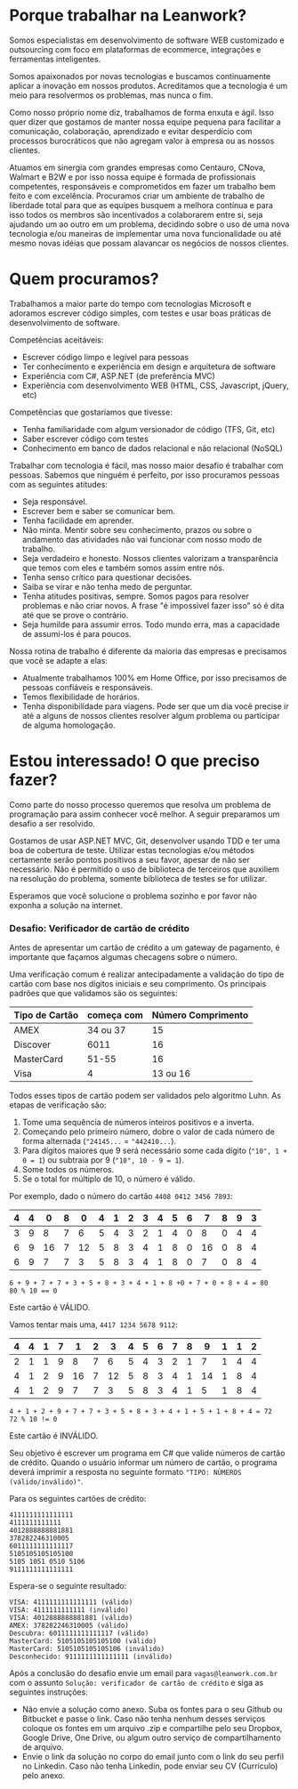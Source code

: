 # Porque trabalhar na Leanwork?

Somos especialistas em desenvolvimento de software WEB customizado e outsourcing com foco em plataformas de ecommerce, integrações e ferramentas inteligentes. 

Somos apaixonados por novas tecnologias e buscamos continuamente aplicar a inovação em nossos produtos. Acreditamos que a tecnologia é um meio para resolvermos os problemas, mas nunca o fim.

Como nosso próprio nome diz, trabalhamos de forma enxuta e ágil. Isso quer dizer que gostamos de manter nossa equipe pequena para facilitar a comunicação, colaboração, aprendizado e evitar desperdício com processos burocráticos que não agregam valor à empresa ou as nossos clientes.

Atuamos em sinergia com grandes empresas como Centauro, CNova, Walmart e B2W e por isso nossa equipe é formada de profissionais competentes, responsáveis e comprometidos em fazer um trabalho bem feito e com excelência.
Procuramos criar um ambiente de trabalho de liberdade total para que as equipes busquem a melhora contínua e para isso todos os membros são incentivados a colaborarem entre si, seja ajudando um ao outro em um problema, decidindo sobre o uso de uma nova tecnologia e/ou maneiras de implementar uma nova funcionalidade ou até mesmo novas idéias que possam alavancar os negócios de nossos clientes.

# Quem procuramos?

Trabalhamos a maior parte do tempo com tecnologias Microsoft e adoramos escrever código simples, com testes e usar boas práticas de desenvolvimento de software.

Competências aceitáveis:
* Escrever código limpo e legível para pessoas
* Ter conhecimento e experiência em design e arquitetura de software
* Experiência com C#, ASP.NET (de preferência MVC)
* Experiência com desenvolvimento WEB (HTML, CSS, Javascript, jQuery, etc)

Competências que gostaríamos que tivesse:
* Tenha familiaridade com algum versionador de código (TFS, Git, etc)
* Saber escrever código com testes
* Conhecimento em banco de dados relacional e não relacional (NoSQL)

Trabalhar com tecnologia é fácil, mas nosso maior desafio é trabalhar com pessoas. Sabemos que ninguém é perfeito, por isso procuramos pessoas com as seguintes atitudes:
* Seja responsável.
* Escrever bem e saber se comunicar bem.
* Tenha facilidade em aprender.
* Não minta. Mentir sobre seu conhecimento, prazos ou sobre o andamento das atividades não vai funcionar com nosso modo de trabalho.
* Seja verdadeiro e honesto. Nossos clientes valorizam a transparência que temos com eles e também somos assim entre nós.
* Tenha senso crítico para questionar decisões.
* Saiba se virar e não tenha medo de perguntar.
* Tenha atitudes positivas, sempre. Somos pagos para resolver problemas e não criar novos. A frase "é impossível fazer isso" só é dita até que se prove o contrário.
* Seja humilde para assumir erros. Todo mundo erra, mas a capacidade de assumi-los é para poucos.

Nossa rotina de trabalho é diferente da maioria das empresas e precisamos que você se adapte a elas:
* Atualmente trabalhamos 100% em Home Office, por isso precisamos de pessoas confiáveis e responsáveis.
* Temos flexibilidade de horários.
* Tenha disponibilidade para viagens. Pode ser que um dia você precise ir até a alguns de nossos clientes resolver algum problema ou participar de alguma homologação.

# Estou interessado! O que preciso fazer?

Como parte do nosso processo queremos que resolva um problema de programação para assim conhecer você melhor. A seguir preparamos um desafio a ser resolvido.

Gostamos de usar ASP.NET MVC, Git, desenvolver usando TDD e ter uma boa de cobertura de teste. Utilizar estas tecnologias e/ou métodos certamente serão pontos positivos a seu favor, apesar de não ser necessário. Não é permitido o uso de biblioteca de terceiros que auxiliem na resolução do problema, somente biblioteca de testes se for utilizar.

Esperamos que você solucione o problema sozinho e por favor não exponha a solução na internet.

### Desafio: Verificador de cartão de crédito

Antes de apresentar um cartão de crédito a um gateway de pagamento, é importante que façamos algumas checagens sobre o número.

Uma verificação comum é realizar antecipadamente a validação do tipo de cartão com base nos dígitos iniciais e seu comprimento. Os principais padrões que que validamos são os seguintes:

| Tipo de Cartão | começa com | Número Comprimento |
| -------------- | ---------- | ------------------ |
| AMEX           | 34 ou 37   | 15                 |
| Discover       | 6011       | 16                 |
| MasterCard     | 51-55      | 16                 |
| Visa           | 4          | 13 ou 16           |

Todos esses tipos de cartão podem ser validados pelo algoritmo Luhn. As etapas de verificação são:

1. Tome uma sequência de números inteiros positivos e a inverta.
2. Começando pelo primeiro número, dobre o valor de cada número de forma alternada (`"24145...` = `"442410...`).
3. Para dígitos maiores que 9 será necessário some cada dígito (`"10", 1 + 0 = 1`) ou subtraia por 9 (`"10", 10 - 9 = 1`).
4. Some todos os números.
3. Se o total for múltiplo de 10, o número é válido.

Por exemplo, dado o número do cartão `4408 0412 3456 7893`:

| 4 | 4 | 0  | 8 | 0  | 4 | 1 | 2 | 3 | 4 | 5 | 6 | 7  | 8 | 9 | 3 |
|---|---|----|---|----|---|---|---|---|---|---|---|----|---|---|---|
| 3 | 9 | 8  | 7 | 6  | 5 | 4 | 3 | 2 | 1 | 4 | 0 | 8  | 0 | 4 | 4 |
| 6 | 9 | 16 | 7 | 12 | 5 | 8 | 3 | 4 | 1 | 8 | 0 | 16 | 0 | 8 | 4 |
| 6 | 9 | 7  | 7 | 3  | 5 | 8 | 3 | 4 | 1 | 8 | 0 | 7  | 0 | 8 | 4 |

    6 + 9 + 7 + 7 + 3 + 5 + 8 + 3 + 4 + 1 + 8 +0 + 7 + 0 + 8 + 4 = 80
    80 % 10 == 0

Este cartão é VÁLIDO.

Vamos tentar mais uma, `4417 1234 5678 9112`:

| 4 | 4 | 1 | 7 | 1  | 2 | 3  | 4 | 5 | 6 | 7 | 8 | 9  | 1 | 1 | 2 |
|---|---|---|---|----|---|----|---|---|---|---|---|----|---|---|---|
| 2 | 1 | 1 | 9 | 8  | 7 | 6  | 5 | 4 | 3 | 2 | 1 | 7  | 1 | 4 | 4 |
| 4 | 1 | 2 | 9 | 16 | 7 | 12 | 5 | 8 | 3 | 4 | 1 | 14 | 1 | 8 | 4 |
| 4 | 1 | 2 | 9 | 7  | 7 | 3  | 5 | 8 | 3 | 4 | 1 | 5  | 1 | 8 | 4 |

    4 + 1 + 2 + 9 + 7 + 7 + 3 + 5 + 8 + 3 + 4 + 1 + 5 + 1 + 8 + 4 = 72
    72 % 10 != 0

Este cartão é INVÁLIDO.

Seu objetivo é escrever um programa em C# que valide números de cartão de crédito. Quando o usuário informar um número de cartão, o programa deverá imprimir a resposta no seguinte formato `"TIPO: NÚMEROS (válido/inválido)"`.

Para os seguintes cartões de crédito:

    4111111111111111
    4111111111111
    4012888888881881
    378282246310005
    6011111111111117
    5105105105105100
    5105 1051 0510 5106
    9111111111111111

Espera-se o seguinte resultado:

    VISA: 4111111111111111 (válido)
    VISA: 4111111111111 (inválido)
    VISA: 4012888888881881 (válido)
    AMEX: 378282246310005 (válido)
    Descubra: 6011111111111117 (válido)
    MasterCard: 5105105105105100 (válido)
    MasterCard: 5105105105105106 (inválido)
    Desconhecido: 9111111111111111 (inválido)

Após a conclusão do desafio envie um email para `vagas@leanwork.com.br` com o assunto `Solução: verificador de cartão de crédito` e siga as seguintes instruções:
* Não envie a solução como anexo. Suba os fontes para o seu Github ou Bitbucket e passe o link. Caso não tenha nenhum desses serviços coloque os fontes em um arquivo .zip e compartilhe pelo seu Dropbox, Google Drive, One Drive, ou algum outro serviço de compartilhamento de arquivo.
* Envie o link da solução no corpo do email junto com o link do seu perfil no Linkedin. Caso não tenha Linkedin, pode enviar seu CV (Currículo) pelo anexo.
